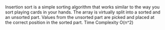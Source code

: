 Insertion sort is a simple sorting algorithm that works similar to the way you sort playing cards in your hands. 
The array is virtually split into a sorted and an unsorted part. 
Values from the unsorted part are picked and placed at the correct position in the sorted part.
Time Complexity O(n^2)
